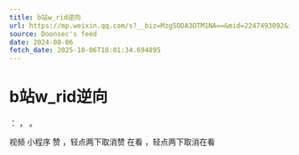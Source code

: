```yaml
---
title: b站w_rid逆向
url: https://mp.weixin.qq.com/s?__biz=Mzg5ODA3OTM1NA==&mid=2247493092&idx=2&sn=dbf804cb6def42f16127ad1a358b7336
source: Doonsec's feed
date: 2024-08-06
fetch_date: 2025-10-06T18:01:34.694895
---
```


# b站w_rid逆向

：
，
。

视频
小程序
赞
，轻点两下取消赞
在看
，轻点两下取消在看